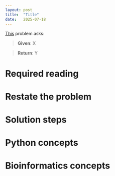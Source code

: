 ```yaml
---
layout: post
title:  "Title"
date:   2025-07-18
---
```


[This](https://rosalind.info/problems/xxxx/) problem asks:

> **Given**: X

> **Return**: Y

<!--break-->

# Required reading

# Restate the problem


# Solution steps


# Python concepts

# Bioinformatics concepts